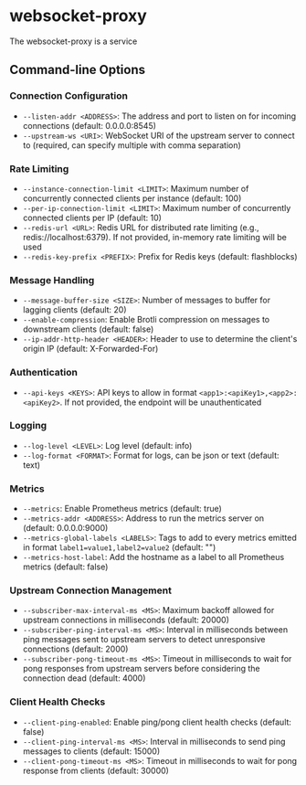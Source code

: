 # websocket-proxy

The websocket-proxy is a service 

## Command-line Options

### Connection Configuration

- `--listen-addr <ADDRESS>`: The address and port to listen on for incoming connections (default: 0.0.0.0:8545)
- `--upstream-ws <URI>`: WebSocket URI of the upstream server to connect to (required, can specify multiple with comma separation)

### Rate Limiting

- `--instance-connection-limit <LIMIT>`: Maximum number of concurrently connected clients per instance (default: 100)
- `--per-ip-connection-limit <LIMIT>`: Maximum number of concurrently connected clients per IP (default: 10)
- `--redis-url <URL>`: Redis URL for distributed rate limiting (e.g., redis://localhost:6379). If not provided, in-memory rate limiting will be used
- `--redis-key-prefix <PREFIX>`: Prefix for Redis keys (default: flashblocks)

### Message Handling

- `--message-buffer-size <SIZE>`: Number of messages to buffer for lagging clients (default: 20)
- `--enable-compression`: Enable Brotli compression on messages to downstream clients (default: false)
- `--ip-addr-http-header <HEADER>`: Header to use to determine the client's origin IP (default: X-Forwarded-For)

### Authentication

- `--api-keys <KEYS>`: API keys to allow in format `<app1>:<apiKey1>,<app2>:<apiKey2>`. If not provided, the endpoint will be unauthenticated

### Logging

- `--log-level <LEVEL>`: Log level (default: info)
- `--log-format <FORMAT>`: Format for logs, can be json or text (default: text)

### Metrics

- `--metrics`: Enable Prometheus metrics (default: true)
- `--metrics-addr <ADDRESS>`: Address to run the metrics server on (default: 0.0.0.0:9000)
- `--metrics-global-labels <LABELS>`: Tags to add to every metrics emitted in format `label1=value1,label2=value2` (default: "")
- `--metrics-host-label`: Add the hostname as a label to all Prometheus metrics (default: false)

### Upstream Connection Management

- `--subscriber-max-interval-ms <MS>`: Maximum backoff allowed for upstream connections in milliseconds (default: 20000)
- `--subscriber-ping-interval-ms <MS>`: Interval in milliseconds between ping messages sent to upstream servers to detect unresponsive connections (default: 2000)
- `--subscriber-pong-timeout-ms <MS>`: Timeout in milliseconds to wait for pong responses from upstream servers before considering the connection dead (default: 4000)

### Client Health Checks

- `--client-ping-enabled`: Enable ping/pong client health checks (default: false)
- `--client-ping-interval-ms <MS>`: Interval in milliseconds to send ping messages to clients (default: 15000)
- `--client-pong-timeout-ms <MS>`: Timeout in milliseconds to wait for pong response from clients (default: 30000)
